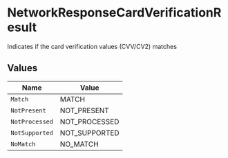 # NetworkResponseCardVerificationResult

Indicates if the card verification values (CVV/CV2) matches


## Values

| Name           | Value          |
| -------------- | -------------- |
| `Match`        | MATCH          |
| `NotPresent`   | NOT_PRESENT    |
| `NotProcessed` | NOT_PROCESSED  |
| `NotSupported` | NOT_SUPPORTED  |
| `NoMatch`      | NO_MATCH       |
